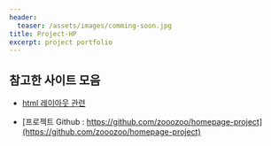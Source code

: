 ```yaml
---
header:
  teaser: /assets/images/comming-soon.jpg
title: Project-HP
excerpt: project portfolio
---
```


## 참고한 사이트 모음
* [html 레이아웃 관련](https://www.codeproject.com/Articles/546960/HTML-Quick-Start-Web-Application)


* [프로젝트 Github : https://github.com/zooozoo/homepage-project](https://github.com/zooozoo/homepage-project)

